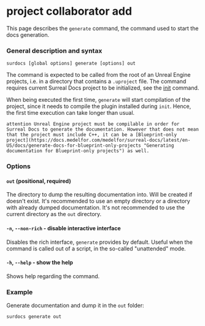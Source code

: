 # project collaborator add

This page describes the `generate` command, the command used to start the docs generation.

### General description and syntax

`surdocs [global options] generate [options] out`

The command is expected to be called from the root of an Unreal Engine projects, i.e. in a directory that contains a `.uproject` file. The command requires current Surreal Docs project to be initialized, see the [init](docs/cli/init "Init command") command.

When being executed the first time, `generate` will start compilation of the project, since it needs to compile the plugin installed during `init`. Hence, the first time execution can take longer than usual.

``attention
Unreal Engine project must be compilable in order for Surreal Docs to generate the documentation. However that does not mean that the project must include C++, it can be a [Blueprint-only project](https://docs.medelfor.com/medelfor/surreal-docs/latest/en-US/docs/generate-docs-for-blueprint-only-projects "Generating documentation for Blueprint-only projects") as well.
``

### Options

#### `out` (positional, required)

The directory to dump the resulting documentation into. Will be created if doesn't exist. It's recommended to use an empty directory or a directory with already dumped documentation. It's not recommended to use the current directory as the `out` directory.

#### `-n`, `--non-rich` - disable interactive interface

Disables the rich interface, `generate` provides by default. Useful when the command is called out of a script, in the so-called "unattended" mode.

#### `-h`, `--help` - show the help

Shows help regarding the command.

### Example

Generate documentation and dump it in the `out` folder:

```
surdocs generate out
```
